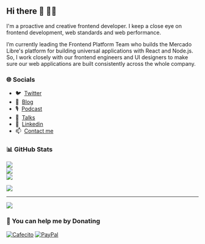 ## Hi there 👋 👨‍💻

I'm a proactive and creative frontend developer. I keep a close eye on frontend development, web standards and web performance.

I’m currently leading the Frontend Platform Team who builds the Mercado Libre's platform for building universal applications with React and Node.js. So, I work closely with our frontend engineers and UI designers to make sure our web applications are built consistently across the whole company.

### 🌐 Socials

- 🐦 &nbsp;[Twitter](https://twitter.com/pazguille)
- 📝 &nbsp;[Blog](https://blog.pazguille.me/)
- 🎙️ &nbsp;[Podcast](https://anchor.fm/condetodo)
- 📣 &nbsp;[Talks](https://speakerdeck.com/pazguille)
- 💼 &nbsp;[Linkedin](https://www.linkedin.com/in/pazguillermo)
- 📫 &nbsp;[Contact me](mailto:guille87paz@gmail.com)

### 📊 GitHub Stats
![](https://github-readme-stats.vercel.app/api?username=pazguille&theme=dracula&hide_border=true&include_all_commits=true&count_private=true)<br/>
![](https://github-readme-streak-stats.herokuapp.com/?user=pazguille&theme=dracula&hide_border=true)<br/>
![](https://github-readme-stats.vercel.app/api/top-langs/?username=pazguille&theme=dracula&hide_border=true&include_all_commits=true&count_private=true&layout=compact)


![](https://github-profile-trophy.vercel.app/?username=pazguille)

---
![](https://komarev.com/ghpvc/?username=pazguille&label=Visitors+Count&color=brightgreen)

### 💸 You can help me by Donating
[![Cafecito](https://cdn.cafecito.app/imgs/buttons/button_5.svg)](https://cafecito.app/pazguille)
[![PayPal](https://img.shields.io/badge/PayPal-00457C?style=for-the-badge&logo=paypal&logoColor=white)](https://www.paypal.com/paypalme/pazguille) 

  
